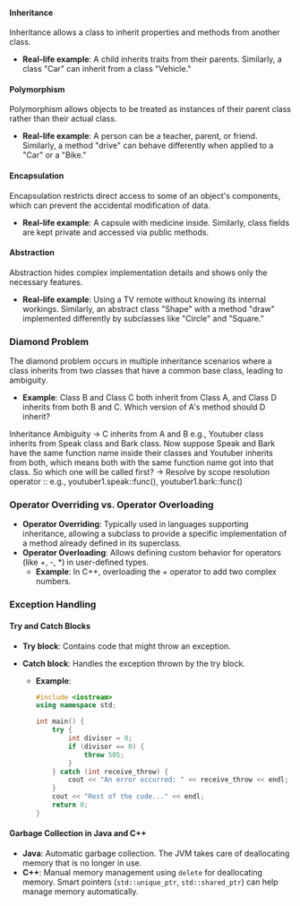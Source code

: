 #### Inheritance

Inheritance allows a class to inherit properties and methods from another class.

- **Real-life example**: A child inherits traits from their parents. Similarly, a class "Car" can inherit from a class "Vehicle."

#### Polymorphism

Polymorphism allows objects to be treated as instances of their parent class rather than their actual class.

- **Real-life example**: A person can be a teacher, parent, or friend. Similarly, a method "drive" can behave differently when applied to a "Car" or a "Bike."

#### Encapsulation

Encapsulation restricts direct access to some of an object's components, which can prevent the accidental modification of data.

- **Real-life example**: A capsule with medicine inside. Similarly, class fields are kept private and accessed via public methods.

#### Abstraction

Abstraction hides complex implementation details and shows only the necessary features.

- **Real-life example**: Using a TV remote without knowing its internal workings. Similarly, an abstract class "Shape" with a method "draw" implemented differently by subclasses like "Circle" and "Square."

### Diamond Problem

The diamond problem occurs in multiple inheritance scenarios where a class inherits from two classes that have a common base class, leading to ambiguity.

- **Example**: Class B and Class C both inherit from Class A, and Class D inherits from both B and C. Which version of A's method should D inherit?

Inheritance Ambiguity -> C inherits from A and B
e.g., Youtuber class inherits from Speak class and Bark class.
Now suppose Speak and Bark have the same function name inside their classes and Youtuber inherits from both,
which means both with the same function name got into that class. So which one will be called first? -> Resolve by scope resolution operator :: e.g., youtuber1.speak::func(), youtuber1.bark::func()

### Operator Overriding vs. Operator Overloading

- **Operator Overriding**: Typically used in languages supporting inheritance, allowing a subclass to provide a specific implementation of a method already defined in its superclass.
- **Operator Overloading**: Allows defining custom behavior for operators (like +, -, \*) in user-defined types.
  - **Example**: In C++, overloading the + operator to add two complex numbers.

### Exception Handling

#### Try and Catch Blocks

- **Try block**: Contains code that might throw an exception.
- **Catch block**: Handles the exception thrown by the try block.

  - **Example**:

    ```cpp
    #include <iostream>
    using namespace std;

    int main() {
        try {
            int divisor = 0;
            if (divisor == 0) {
                throw 505;
            }
        } catch (int receive_throw) {
            cout << "An error occurred: " << receive_throw << endl; // Handle the exception
        }
        cout << "Rest of the code..." << endl;
        return 0;
    }
    ```

#### Garbage Collection in Java and C++

- **Java**: Automatic garbage collection. The JVM takes care of deallocating memory that is no longer in use.
- **C++**: Manual memory management using `delete` for deallocating memory. Smart pointers (`std::unique_ptr`, `std::shared_ptr`) can help manage memory automatically.

